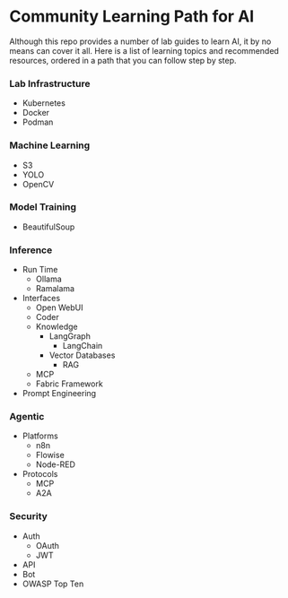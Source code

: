 # Community Learning Path for AI
Although this repo provides a number of lab guides to learn AI, it by no means can cover it all. Here is a list of learning topics and recommended resources, ordered in a path that you can follow step by step.

### Lab Infrastructure
- Kubernetes
- Docker
- Podman

### Machine Learning
- S3
- YOLO
- OpenCV

### Model Training
- BeautifulSoup

### Inference
- Run Time
  - Ollama
  - Ramalama
- Interfaces
  - Open WebUI
  - Coder
  - Knowledge
    - LangGraph
      - LangChain
    - Vector Databases
      - RAG
  - MCP
  - Fabric Framework
- Prompt Engineering

### Agentic
- Platforms
  - n8n
  - Flowise
  - Node-RED
- Protocols
  - MCP
  - A2A

### Security
- Auth
  - OAuth
  - JWT
- API
- Bot
- OWASP Top Ten
